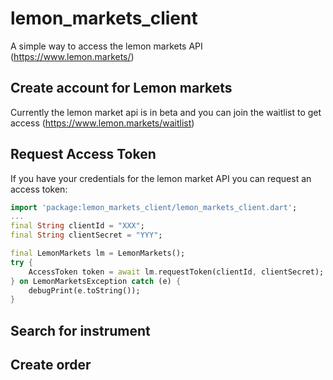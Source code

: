 # lemon_markets_client
A simple way to access the lemon markets API (https://www.lemon.markets/)

## Create account for Lemon markets
Currently the lemon market api is in beta and you can join the waitlist to get access (https://www.lemon.markets/waitlist)

## Request Access Token
If you have your credentials for the lemon market API you can request an access token:

```dart
import 'package:lemon_markets_client/lemon_markets_client.dart';
...
final String clientId = "XXX";
final String clientSecret = "YYY";

final LemonMarkets lm = LemonMarkets();
try {
    AccessToken token = await lm.requestToken(clientId, clientSecret);
} on LemonMarketsException catch (e) {
    debugPrint(e.toString());
}
```

## Search for instrument

## Create order